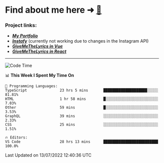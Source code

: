 # Find about me here ➜ [🧑](https://pauabella.dev)

### Project links:
- ***[My Portfolio](https://pauabella.dev)***
- ***[Instafy](https://instafy.me)*** (currently not working due to changes in the Instagram API)
- ***[GiveMeTheLyrics in Vue](https://lyrics.pauabella.dev)***
- ***[GiveMeTheLyrics in React](https://pauabella.dev/GiveMeTheLyrics)***

---
<!--START_SECTION:waka-->
![Code Time](http://img.shields.io/badge/Code%20Time-1%2C274%20hrs%2022%20mins-blue)

📊 **This Week I Spent My Time On** 

```text
💬 Programming Languages: 
TypeScript               23 hrs 5 mins       ████████████████████░░░░░   81.81% 
HTML                     1 hr 58 mins        █░░░░░░░░░░░░░░░░░░░░░░░░   7.03% 
Other                    59 mins             █░░░░░░░░░░░░░░░░░░░░░░░░   3.53% 
GraphQL                  39 mins             ░░░░░░░░░░░░░░░░░░░░░░░░░   2.33% 
CSS                      25 mins             ░░░░░░░░░░░░░░░░░░░░░░░░░   1.51%

🔥 Editors: 
VS Code                  28 hrs 13 mins      █████████████████████████   100.0%

```


 Last Updated on 13/07/2022 12:40:36 UTC
<!--END_SECTION:waka-->

